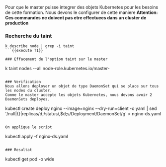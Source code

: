 
Pour que le master puisse integrer des objets Kubernetes pour les besoins de cette formation. 
Nous devons le configurer de cette maniere
**Attention: Ces commandes ne doivent pas etre effectuees dans un cluster de production**

### Recherche du taint
```
k describe node | grep -i taint
```{{execute T1}}

### Effacement de l'option taint sur le master    

```
k taint nodes --all node-role.kubernetes.io/master-
```{{execute T1}}

### Verification 
Nous allons deployer un objet de type DaemonSet qui se place sur tous les nodes du cluster. 
Comme le master accepte les objets Kubernetes, nous devons avoir 2 DaemonSets deployes.

```
kubectl create deploy nginx --image=nginx --dry-run=client -o yaml | 
sed '/null\|{}\|replicas/d;/status/,$d;s/Deployment/DaemonSet/g' > nginx-ds.yaml
```{{execute T1}}

On applique le script

```
kubectl apply -f nginx-ds.yaml
```{{execute T1}}

### Resultat
```
kubectl get pod -o wide
```{{execute T1}}


